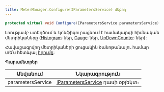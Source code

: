 ```yaml
---
title: MeterManager.Configure(IParametersService) մեթոդ
---
```


```c#
protected virtual void Configure(IParametersService parametersService)
```

Լռությամբ ստեղծում և կոնֆիգուրացնում է համակարգի հիմնական մետրիկաները ([Histogram](https://learn.microsoft.com/en-us/dotnet/api/system.diagnostics.metrics.histogram-1)-ներ, [Gauge](https://learn.microsoft.com/en-us/dotnet/api/system.diagnostics.metrics.observablegauge-1)-ներ, [UpDownCounter](https://learn.microsoft.com/en-us/dotnet/api/system.diagnostics.metrics.updowncounter-1)-ներ)։

Հավաքագրվող մետրիկաների ցուցակին ծանոթանալու համար տե՛ս հետևյալ [հղումը](../../otlp/parameters.md):

**Պարամետրեր**

| Անվանում | Նկարագրություն |
|--|--|
| parametersService | [IParametersService](../../../../server_api/services/IParametersService.md) դասի օբյեկտ։ |
